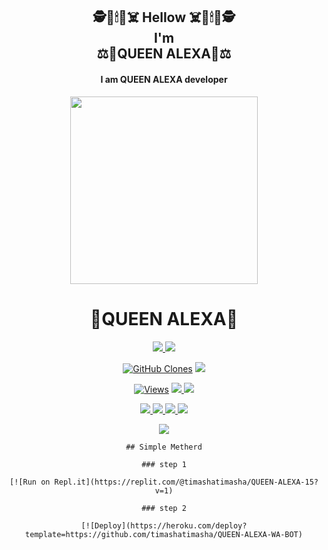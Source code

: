 <h2 align="center"> 🕵🔑🕯🎩☠️ Hellow ☠️🎩🕯🔑🕵 <br>I'm <br>⚖️🐝QUEEN ALEXA🐝⚖️</h1>
<h4 align="center">I am QUEEN ALEXA developer</h3>

<div align="center">
  <img src="blob:https://express.adobe.com/257ef6c6-9665-43e9-a4c2-be97a9d86bf7" width="300" height="300">      
  <h1>👸QUEEN ALEXA👸</h1>

	  
	
	
<p align="center">
  <a href="https://github.com/">
    <img src="https://komarev.com/ghpvc/?username=BlackVampired&label=Profile%20views&color=ff69b4&label=Profile+Views&style=plastic">

  </a>
  <a href="https://github.com/BlackVampired?tab=followers">
    <img src="https://img.shields.io/github/followers/BlackVampired?color=ff69b4&label=Followers&style=plastic">

  </a>
</p>
	
	
<p align="center">
  <a href="https://github.com/BlackVampired"><img alt="GitHub Clones" src="https://img.shields.io/badge/dynamic/json?style=flat-square&label=Docker pulls&query=count&url=https://github.com/agentnox/8gh32jk565/blob/main/automated_repo.json?raw=True&logo=github"></a>
  
  </a>
  <a href="https://github.com/timashatimasha/QUEEN-ALEXA-WA-BOT">
    <img src="https://img.shields.io/docker/image-size/fusuf/whatsasena?style=flat-square&logo=github&label=Image Size">
    
  </a>
</p>

<p align="center">

  <a href="https://github.com/timashatimasha/QUEEN-ALEXA-WA-BOT">
    <img src="https://hits.seeyoufarm.com/api/count/incr/badge.svg?url=https%3A%2F%2Fgithub.com%2FBBlackVampired%2FAmdibell&count_bg=%2379C83D&title_bg=%23555555&icon=gitpod.svg&icon_color=%23E7E7E7&title=Views&edge_flat=false" alt="Views"/></a>
  
  </a>
  <a href="https://github.com/timashatimasha/QUEEN-ALEXA-WA-BOT">
    <img src="https://img.shields.io/github/forks/BlackVampired/Amdibell?label=Fork&style=social">
    
  </a>
  <a href="https://github.com/timashatimasha/QUEEN-ALEXA-WA-BOT">
    <img src="https://img.shields.io/github/stars/BlackVampired/Amdibell?style=social">
  </a>
</p>

<p align="center">
  <a href="https://github.com/timashatimasha/QUEEN-ALEXA-WA-BOT">
    <img src="https://img.shields.io/github/repo-size/BlackVampired/Amdibell?color=purple&label=Repo%20Size&style=plastic">

  </a>
  <a href="https://github.com/timashatimasha/QUEEN-ALEXA-WA-BOT">
    <img src="https://img.shields.io/github/license/BlackVampired/Amdibell?color=purple&label=License&style=plastic">

  </a>
  <a href="https://github.com/timashatimasha/QUEEN-ALEXA-WA-BOT">
    <img src="https://img.shields.io/github/languages/top/BlackVampired/Amdibell?color=purple&label=Javascript&style=plastic">

  </a>
  <a href="https://github.com/timashatimasha/QUEEN-ALEXA-WA-BOT">
    <img src="https://img.shields.io/static/v1?label=Author&message=kg%20Vampired&color=purple&style=plastic">

  </a>
  </p>
 <p align="center">
  <a href="https://wa.me/94715264791">
    <img src="https://img.shields.io/badge/Contact%20Me%20On%20Whatsapp-%20Vampired%20-purple&style=plastic">

  </a>
</p>

```
## Simple Metherd

### step 1

[![Run on Repl.it](https://replit.com/@timashatimasha/QUEEN-ALEXA-15?v=1)

### step 2

[![Deploy](https://heroku.com/deploy?template=https://github.com/timashatimasha/QUEEN-ALEXA-WA-BOT)






